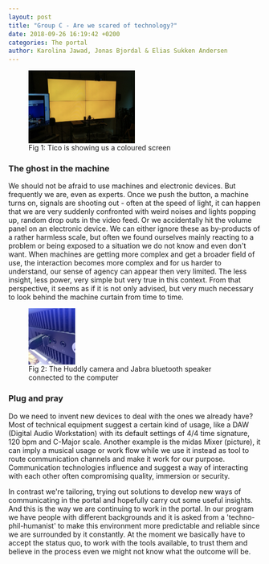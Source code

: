 ```yaml
---
layout: post
title: "Group C - Are we scared of technology?"
date: 2018-09-26 16:19:42 +0200
categories: The portal
author: Karolina Jawad, Jonas Bjordal & Elias Sukken Andersen
---
```


<figure>
<img src="/assets/img/Tico_going_mad.png" alt="Orange screen" width="50%" align="middle"/>
<figcaption>Fig 1: Tico is showing us a coloured screen </figcaption>
</figure>


### The ghost in the machine
We should not be afraid to use machines and electronic devices.
But frequently we are, even as experts. Once we push the button, a machine turns on, signals are shooting out - often at the speed of light,
it can happen that we are very suddenly confronted with weird noises and lights popping up, random drop outs in the video feed. Or we accidentally hit the volume panel on an electronic device. We can either ignore these as by-products of a rather harmless scale, but often we found ourselves mainly reacting to a problem or being exposed to a situation we do not know and even don't want. When machines are getting more complex and get a broader field of use, the interaction becomes more complex and for us harder to understand, our sense of agency can appear then very limited. The less insight, less power, very simple but very true in this context. 
From that perspective, it seems as if it is not only advised, but very much necessary to look behind the machine curtain from time to time.

<figure>
<img src="/assets/img/Bluetooth_plug.png" alt="Bluetooth plugged to computer" width="22%" align="middle"/>
<figcaption>Fig 2: The Huddly camera and Jabra bluetooth speaker connected to the computer  </figcaption>
</figure>

### Plug and pray
Do we need to invent new devices to deal with the ones we already have? 
Most of technical equipment suggest a certain kind of usage, like a DAW (Digital Audio Workstation) with its default settings of 4/4 time signature, 120 bpm and C-Major scale.
Another example is the midas Mixer (picture), it can imply a musical usage or work flow while we use it instead as tool to route communication channels and make it work for our purpose.
Communication technologies influence and suggest a way of interacting with each other often compromising quality, immersion or security.

In contrast we're tailoring, trying out solutions to develop new ways of communicating in the portal and hopefully carry out some useful insights. And this is the way we are continuing to work in the portal. 
In our program we have people with different backgrounds and it is asked from a 'techno-phil-humanist' to make this environment more predictable and reliable since we are surrounded by it constantly.
At the moment we basically have to accept the status quo, to work with the tools available, to trust them and believe in the process even we might not know what the outcome will be.
 

